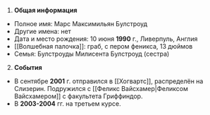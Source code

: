 1. **Общая информация**
 - Полное имя: Марс Максимильян Булстроуд
 - Другие имена: нет
 - Дата и место рождения: 10 июня **1990** г., Ливерпуль, Англия
 - [[Волшебная палочка]]: граб, с пером феникса, 13 дюймов
 - Семья: Булстроуды
	Милисента Булстроуд (сестра)

2. **События**
 - В сентябре **2001** г. отправился в [[Хогвартс]], распределён на Слизерин. Подружился с [[Феликс Вайсхамер|Феликсом Вайсхамером]] с факультета Гриффиндор.
 - В **2003-2004** гг. на третьем курсе.
